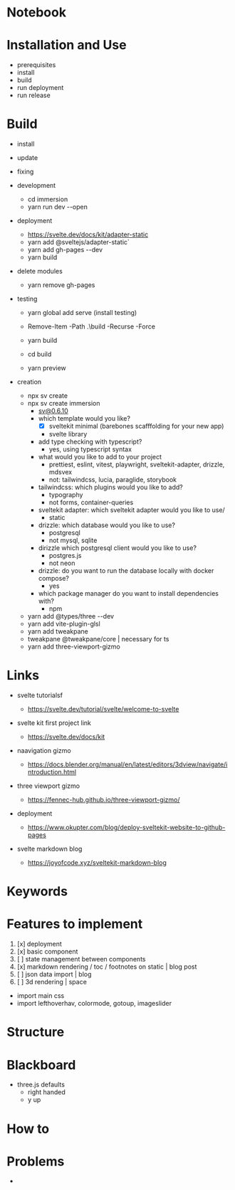 # Notebook

# Installation and Use
- prerequisites
- install
- build
- run deployment
- run release

# Build 
- install
- update
- fixing

- development
    - cd immersion
    - yarn run dev --open 
    
- deployment
    - https://svelte.dev/docs/kit/adapter-static
    - yarn add @sveltejs/adapter-static`
    - yarn add gh-pages --dev
    - yarn build

- delete modules
    - yarn remove gh-pages

- testing
    - yarn global add serve (install testing)

    - Remove-Item -Path .\build -Recurse -Force
    - yarn build
    - cd build
    - yarn preview 

- creation
    - npx sv create <app-name>
    - npx sv create immersion
        - sv@0.6.10
        - which template would you like?
            - [x] sveltekit minimal (barebones scafffolding for your new app)
            - svelte library
        - add type checking with typescript?
            - yes, using typescript syntax
        - what would you like to add to your project
            - prettiest, eslint, vitest, playwright, sveltekit-adapter, drizzle, mdsvex
            - not: tailwindcss, lucia, paraglide, storybook
        - tailwindcss: which plugins would you like to add?
            - typography
            - not forms, container-queries
        - sveltekit adapter: which sveltekit adapter would you like to use/
            - static
        - drizzle: which database would you like to use?
            - postgresql
            - not mysql, sqlite
        - dirizzle which postgresql client would you like to use?
            - postgres.js 
            - not neon
        - drizzle: do you want to run the database locally with docker compose?
            - yes
        - which package manager do you want to install dependencies with?
            - npm
    - yarn add @types/three --dev
    - yarn add vite-plugin-glsl
    - yarn add tweakpane
    - tweakpane @tweakpane/core | necessary for ts
    - yarn add three-viewport-gizmo

# Links
- svelte tutorialsf
    - https://svelte.dev/tutorial/svelte/welcome-to-svelte

- svelte kit first project link
    - https://svelte.dev/docs/kit

- naavigation gizmo
    - https://docs.blender.org/manual/en/latest/editors/3dview/navigate/introduction.html

- three viewport gizmo
    - https://fennec-hub.github.io/three-viewport-gizmo/

- deployment
    - https://www.okupter.com/blog/deploy-sveltekit-website-to-github-pages

- svelte markdown blog
    - https://joyofcode.xyz/sveltekit-markdown-blog

# Keywords

# Features to implement
1. [x] deployment
2. [x] basic component
3. [ ] state management between components             
4. [x] markdown rendering / toc / footnotes on static   | blog post
5. [ ] json data import                                 | blog
6. [ ] 3d rendering                                     | space

- import main css
- import lefthoverhav, colormode, gotoup, imageslider

# Structure

# Blackboard
- three.js defaults
    - right handed
    - y up

# How to

# Problems
- <problem>

